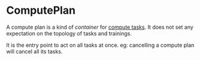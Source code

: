 # ComputePlan

A compute plan is a kind of *container* for [compute tasks](./computetask.md).
It does not set any expectation on the topology of tasks and trainings.

It is the entry point to act on all tasks at once.
eg: cancelling a compute plan will cancel all its tasks.
